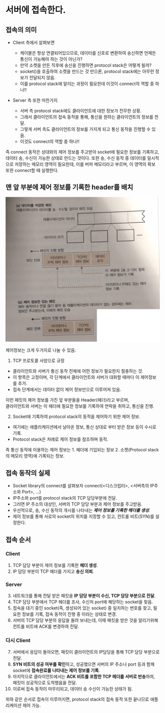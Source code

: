 # 서버에 접속한다.

## 접속의 의미

- Client 측에서 살펴보면
  - 케이블은 항상 연결되어있으므로, 데이터를 신호로 변환하여 송신하면 언제든 통신이 가능해야 하는 것이 아닌가?
  - 만약 소켓을 만든 직후에 송신을 진행하면 protocol stack은 어떻게 될까?
  - socket()을 호출하여 소켓을 만드는 것 만으론, protocol stack에는 아무런 정보가 전달되지 않음.
  - 이를 protocol stack에 알리는 과정이 필요한데 이것이 connect의 역할 중 하나!!

- Server 측 또한 마찬가지
  - 서버 측 protocol stack에도 클라이언트에 대한 정보가 전무한 상황.
  - 그래서 클라이언트의 접속 동작을 통해, 통신을 원하는 클라이언트의 정보를 전달.
  - 그렇게 서버 측도 클라이언트의 정보를 가지게 되고 통신 동작을 진행할 수 있음.
  - 이것도 connect의 역할 중 하나!!
  
즉 connect 동작은 상대와의 제어 정보를 주고받아 socket에 필요한 정보를 기록하고, 데이터 송, 수신이 가능한 상태로 만드는 것이다.
또한 송, 수신 동작 중 데이터를 일시적으로 저장하는 메모리 영역이 필요한데, 이를 버퍼 메모리라고 부르며, 이 영역의 확보 또한 connect할 때 실행한다.

## 맨 앞 부분에 제어 정보를 기록한 header를 배치
<p align="center"><img src="img/2_1.png"></p>

제어정보는 크게 두가지로 나눌 수 있음.
1. TCP 프로토콜 사양으로 규정
- 클라이언트와 서버가 통신 동작 전체에 어떤 정보가 필요한지 절충하는 것.
- 이 항목은 고정이며, 각 단계에서 클라이언트와 서버가 대화할 때마다 이 제어정보를 추가.
- 접속 단계에서는 데이터 없이 제어 정보만으로 이루어져 있음.

이런 패킷의 제어 정보를 가진 앞 부분들을 Header(헤더)라고 부르며,
<br/>클라이언트와 서버는 이 헤더에 필요한 정보를 기록하여 연락을 취하고, 통신을 진행.

2. Socket에 기록하여 protocol stack의 동작을 제어하기 위한 제어 정보.
- 여기에는 애플리케이션에서 날아온 정보, 통신 상대로 부터 받은 정보 등이 수시로 기록.
- Protocol stack은 차례로 제어 정보를 참조하며 동작.

즉 통신 동작에 이용하는 제어 정보는
    1. 헤더에 기입되는 정보
    2. 소켓(Protocol stack의 메모리 영역)에 기록되는 정보.

## 접속 동작의 실제

- Socket library의 connect를 살펴보자
  connect(<디스크립터>, <서버측의 IP주소와 Port>, ...)
- IP주소와 port를 protocol stack의 TCP 담당부분에 전달.
- 그러면 IP 주소의 대상인, 서버의 TCP 담당 부분과 제어 정보를 주고받음.
- 우선적으로, 송, 수신 동작의 개시를 나타내는 **_제어 정보를 기록한 헤더를 생성_**.
- 제어 정보를 통해 서로의 socket의 위치를 지정할 수 있고, 컨트롤 비트(SYN)를 설정한다.

## 접속 순서

### Client 
1. TCP 담당 부분이 제어 정보를 기록한 **헤더 생성**.
2. IP 담당 부분이 TCP 헤더를 가지고 **송신 의뢰**.

### Server
3. 네트워크를 통해 전달 받은 패킷을 **IP 담당 부분이 수신, TCP 담당 부분으로 전달**.
4. TCP 담당 부분에서 TCP 헤더를 조사, 수신처 port에 해당하는 socket을 찾음.
5. 접속을 대기 중인 socket(즉, 생성되어 있는 socket) 중 일치하는 번호를 찾고, 필요한 정보를 기록, 접속 동작이 진행 중 이라는 상태로 변경.
6. 서버의 TCP 담당 부분의 응답을 돌려 보내는데, 이때 패킷을 받은 것을 알리기위해 컨트롤 비트에 ACK를 변경하여 전달.

### 다시 Client
7. 서버에서 응답이 돌아오면, 패킷이 클라이언트의 IP담당을 통해 TCP 담당 부분으로 전달.
8. **SYN 비트의 성공 여부를 확인**하고, 성공했으면 서버의 IP 주소나 port 등과 함께 socket에 **접속완료를 나타내는 제어 정보를 기록**.
9. 마지막으로 클라이언트에서는 **ACK 비트를 포함한 TCP 헤더를 서버로 반송**하여, 패킷이 성공적으로 도착했음을 전달.
10. 이로써 접속 동작이 마무리되고, 데이터 송 수신이 가능한 상태가 됨.

위와 같은 순서로 접속이 이루어지면, protocol stack의 접속 동작 또한 끝나므로 애플리케이션 제어 가능.
